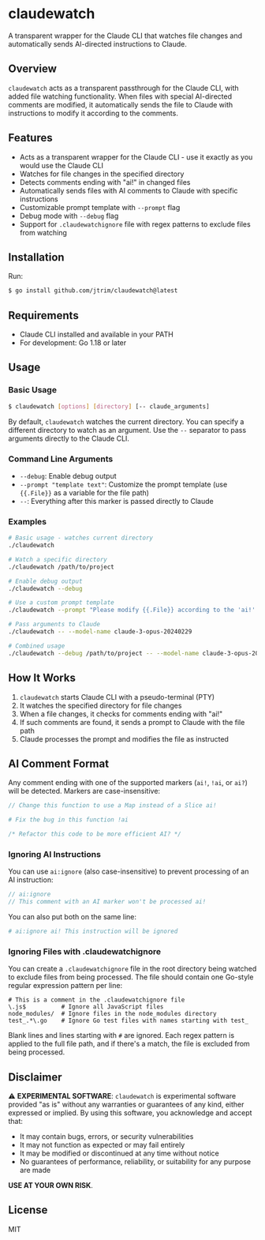 # claudewatch

A transparent wrapper for the Claude CLI that watches file changes and automatically sends AI-directed instructions to Claude.

## Overview

`claudewatch` acts as a transparent passthrough for the Claude CLI, with added file watching functionality. When files
with special AI-directed comments are modified, it automatically sends the file to Claude with instructions to modify it
according to the comments.

## Features

- Acts as a transparent wrapper for the Claude CLI - use it exactly as you would use the Claude CLI
- Watches for file changes in the specified directory
- Detects comments ending with "ai!" in changed files
- Automatically sends files with AI comments to Claude with specific instructions
- Customizable prompt template with `--prompt` flag
- Debug mode with `--debug` flag
- Support for `.claudewatchignore` file with regex patterns to exclude files from watching

## Installation

Run:

```bash
$ go install github.com/jtrim/claudewatch@latest
```

## Requirements

- Claude CLI installed and available in your PATH
- For development: Go 1.18 or later

## Usage

### Basic Usage

```bash
$ claudewatch [options] [directory] [-- claude_arguments]
```

By default, `claudewatch` watches the current directory. You can specify a different directory to watch as an argument. Use the `--` separator to pass arguments directly to the Claude CLI.

### Command Line Arguments

- `--debug`: Enable debug output
- `--prompt "template text"`: Customize the prompt template (use `{{.File}}` as a variable for the file path)
- `--`: Everything after this marker is passed directly to Claude

### Examples

```bash
# Basic usage - watches current directory
./claudewatch

# Watch a specific directory
./claudewatch /path/to/project

# Enable debug output
./claudewatch --debug

# Use a custom prompt template
./claudewatch --prompt "Please modify {{.File}} according to the 'ai!' comments."

# Pass arguments to Claude
./claudewatch -- --model-name claude-3-opus-20240229

# Combined usage
./claudewatch --debug /path/to/project -- --model-name claude-3-opus-20240229
```

## How It Works

1. `claudewatch` starts Claude CLI with a pseudo-terminal (PTY)
2. It watches the specified directory for file changes
3. When a file changes, it checks for comments ending with "ai!"
4. If such comments are found, it sends a prompt to Claude with the file path
5. Claude processes the prompt and modifies the file as instructed

## AI Comment Format

Any comment ending with one of the supported markers (`ai!`, `!ai`, or `ai?`) will be detected. Markers are case-insensitive:

```go
// Change this function to use a Map instead of a Slice ai!
```

```python
# Fix the bug in this function !ai
```

```js
/* Refactor this code to be more efficient AI? */
```

### Ignoring AI Instructions

You can use `ai:ignore` (also case-insensitive) to prevent processing of an AI instruction:

```go
// ai:ignore
// This comment with an AI marker won't be processed ai!
```

You can also put both on the same line:

```python
# ai:ignore ai! This instruction will be ignored
```

### Ignoring Files with .claudewatchignore

You can create a `.claudewatchignore` file in the root directory being watched to exclude files from being processed. The file should contain one Go-style regular expression pattern per line:

```
# This is a comment in the .claudewatchignore file
\.js$          # Ignore all JavaScript files
node_modules/  # Ignore files in the node_modules directory
test_.*\.go    # Ignore Go test files with names starting with test_
```

Blank lines and lines starting with `#` are ignored. Each regex pattern is applied to the full file path, and if there's a match, the file is excluded from being processed.

## Disclaimer

⚠️ **EXPERIMENTAL SOFTWARE**: `claudewatch` is experimental software provided "as is" without any warranties or guarantees of any kind, either expressed or implied. By using this software, you acknowledge and accept that:

- It may contain bugs, errors, or security vulnerabilities
- It may not function as expected or may fail entirely
- It may be modified or discontinued at any time without notice
- No guarantees of performance, reliability, or suitability for any purpose are made

**USE AT YOUR OWN RISK**.

## License

MIT
